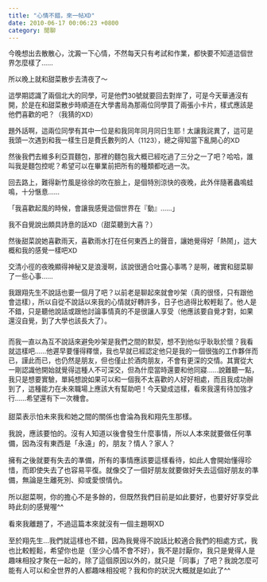 ```yaml
---
title: "心情不錯，來一帖XD"
date: 2010-06-17 00:06:23 +0800
category: 閒聊
---
```

<p><span style="font-size: 10pt;">今晚想出去散散心，沈澱一下心情，不然每天只有考試和作業，都快要不知道這個世界怎麼樣了&hellip;&hellip;</span></p><p><span style="font-size: 10pt;">所以晚上就和甜菜散步去清夜了～</span></p><p><span style="font-size: 10pt;">這學期認識了兩個北大的同學，可是他們30號就要回去對岸了，可是今天華通沒有開，於是在和甜菜散步時順道在大學書局為那兩位同學買了兩張小卡片，樣式應該是他們喜歡的吧？（我猜的XD）</span></p><p><span style="font-size: 10pt;">題外話啊，這兩位同學有其中一位是和我同年同月同日生耶！太讓我詫異了，這可是我頭一次遇到和我一樣生日是費氏數列的人（1123），總之得知當下亂開心的XD</span></p><p><span style="font-size: 10pt;">然後我們去維多利亞買麵包，那裡的麵包我大概已經吃過了三分之一了吧？哈哈，誰叫我是麵包控呢？希望可以在畢業前把所有的種類都吃過一次。</span></p><p><span style="font-size: 10pt;">回去路上，難得新竹風是徐徐的吹在臉上，是個特別涼快的夜晚，此外伴隨著蟲鳴蛙鳴，十分愜意&hellip;&hellip;</span></p><p><span style="font-size: 10pt;">「我喜歡起風的時候，會讓我感覺這個世界在『動』&hellip;&hellip;」</span></p><p><span style="font-size: 10pt;">我不自覺說出頗具詩意的話XD（甜菜聽到大喜？）</span></p><p><span style="font-size: 10pt;">然後甜菜說她喜歡雨天，喜歡雨水打在任何東西上的聲音，讓她覺得好「熱鬧」，這大概和我的感覺一樣吧XD</span></p><p><span style="font-size: 10pt;">交清小徑的夜晚顯得神秘又是浪漫啊，該說很適合吐露心事嗎？是啊，確實和甜菜聊了一些心事&hellip;&hellip;</span></p><p><span style="font-size: 10pt;">我跟翔先生不說話也要一個月了吧？以前老是聊起來就會吵架（真的很怪，只有跟他會這樣），所以自從不說話以來我的心情就好轉許多，日子也過得比較輕鬆了。他人是不錯，只是聽他說話或跟他討論事情真的不是很讓人享受（他應該要自覺才對，如果還沒自覺，到了大學也該長大了）。</span></p><h3><span style="font-weight: normal;"><span style="font-size: 10pt;">而我一直以為互不說話來避免吵架是我們之間的默契，想不到他似乎耿耿於懷？我看就這樣吧&hellip;&hellip;他遲早要懂得釋懷，我也早就已經認定他只是我的一個很強的工作夥伴而已，謹此而已，也仍然是朋友，但也僅止於酒肉朋友，不會有更深的交情。其實從大一剛認識他開始就覺得這種人不可深交，但為什麼當時還要和他同寢&hellip;&hellip;說難聽一點，我只是想要實驗，單純想說如果可以和一個我不太喜歡的人好好相處，而且我成功辦到了，這種能力在未來職場上應該大有幫助吧！今天變成這樣，看來我還有待加強才行&hellip;&hellip;希望還有下一次機會。</span></span></h3><p>甜菜表示怕未來我和她之間的關係也會淪為我和翔先生那樣。</p><p>我說，應該要怕的。沒有人知道以後會發生什麼事情，所以人本來就要做任何準備，因為沒有東西是「永遠」的，朋友？情人？家人？</p><p>擁有之後就要有失去的準備，所有的事情應該要這樣看待，如此人會開始懂得珍惜，而即使失去了也容易平復。就像交了一個好朋友就要做好失去這個好朋友的準備，無論是生離死別、抑或愛恨情仇。</p><p>所以甜菜啊，你的擔心不是多餘的，但既然我們目前是如此要好，也要好好享受此時此刻的感覺喔^^</p><p>看來我離題了，不過這篇本來就沒有一個主題啊XD</p><p>至於翔先生&hellip;我們就這樣也不錯，因為我覺得不說話比較適合我們的相處方式，我也比較輕鬆，希望你也是（至少心情不會不好），我不是討厭你，我只是覺得人是趣味相投才聚在一起的，除了這個原因以外的，就只是「同事」了吧？我說怎麼可能有人可以和全世界的人都趣味相投呢？我和你的狀況大概就是如此了^^</p><p>&nbsp;</p>
